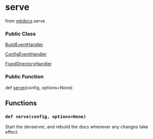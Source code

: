 serve
=================================

from <a href="api/mkdocs">mkdocs</a>.serve






### Public Class


[BuildEventHandler](api/mkdocs/serve/BuildEventHandler) 



[ConfigEventHandler](api/mkdocs/serve/ConfigEventHandler) 



[FixedDirectoryHandler](api/mkdocs/serve/FixedDirectoryHandler) 





### Public Function


def [serve](#def-serve)(config, options=None)







Functions
------------------









### `def serve(config, options=None)`




Start the devserver, and rebuild the docs whenever any changes take effect.



